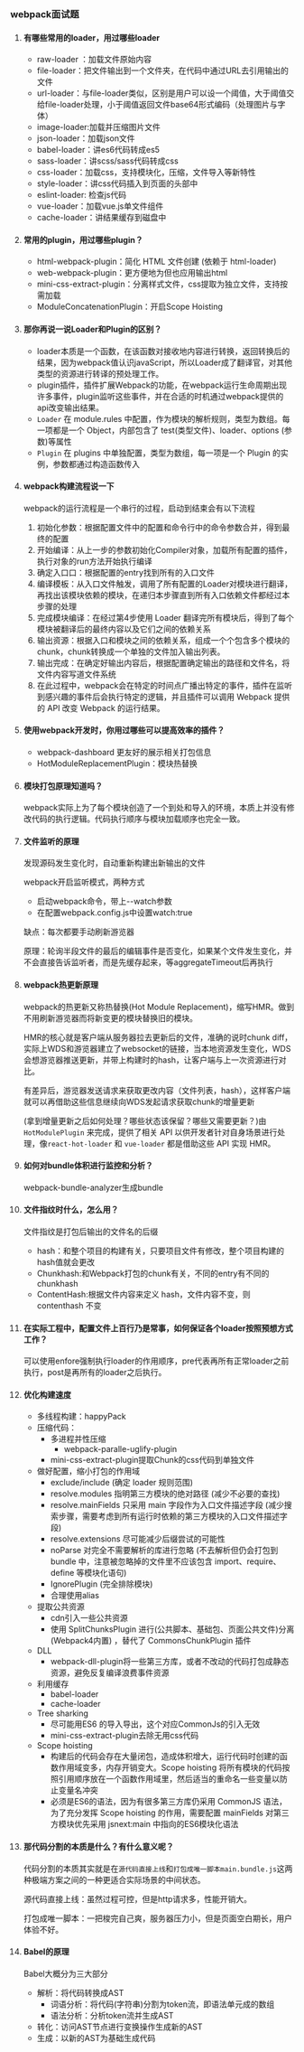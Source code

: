 ### webpack面试题

1. #### 有哪些常用的loader，用过哪些loader

   - raw-loader ：加载文件原始内容
   - file-loader：把文件输出到一个文件夹，在代码中通过URL去引用输出的文件
   - url-loader：与file-loader类似，区别是用户可以设一个阈值，大于阈值交给file-loader处理，小于阈值返回文件base64形式编码（处理图片与字体）
   - image-loader:加载并压缩图片文件
   - json-loader：加载json文件
   - babel-loader：讲es6代码转成es5
   - sass-loader：讲scss/sass代码转成css
   - css-loader：加载css，支持模块化，压缩，文件导入等新特性
   - style-loader：讲css代码插入到页面的头部中
   - eslint-loader: 检查js代码
   - vue-loader：加载vue.js单文件组件
   - cache-loader：讲结果缓存到磁盘中

2. #### 常用的plugin，用过哪些plugin？

   - html-webpack-plugin：简化 HTML 文件创建 (依赖于 html-loader)
   - web-webpack-plugin：更方便地为但也应用输出html
   - mini-css-extract-plugin：分离样式文件，css提取为独立文件，支持按需加载
   - ModuleConcatenationPlugin：开启Scope Hoisting

3. #### 那你再说一说Loader和Plugin的区别？

   - loader本质是一个函数，在该函数对接收地内容进行转换，返回转换后的结果，因为webpack值认识javaScript，所以Loader成了翻译官，对其他类型的资源进行转译的预处理工作。
   - plugin插件，插件扩展Webpack的功能，在webpack运行生命周期出现许多事件，plugin监听这些事件，并在合适的时机通过webpack提供的api改变输出结果。
   - `Loader` 在 module.rules 中配置，作为模块的解析规则，类型为数组。每一项都是一个 Object，内部包含了 test(类型文件)、loader、options (参数)等属性
   - `Plugin` 在 plugins 中单独配置，类型为数组，每一项是一个 Plugin 的实例，参数都通过构造函数传入

4. #### webpack构建流程说一下

   webpack的运行流程是一个串行的过程，启动到结束会有以下流程

   1. 初始化参数：根据配置文件中的配置和命令行中的命令参数合并，得到最终的配置
   2. 开始编译：从上一步的参数初始化Compiler对象，加载所有配置的插件，执行对象的run方法开始执行编译
   3. 确定入口口：根据配置的entry找到所有的入口文件
   4. 编译模板：从入口文件触发，调用了所有配置的Loader对模块进行翻译，再找出该模块依赖的模块，在递归本步骤直到所有入口依赖文件都经过本步骤的处理
   5. 完成模块编译：在经过第4步使用 Loader 翻译完所有模块后，得到了每个模块被翻译后的最终内容以及它们之间的依赖关系
   6. 输出资源：根据入口和模块之间的依赖关系，组成一个个包含多个模块的chunk，chunk转换成一个单独的文件加入输出列表。
   7. 输出完成：在确定好输出内容后，根据配置确定输出的路径和文件名，将文件内容写道文件系统
   8. 在此过程中，webpack会在特定的时间点广播出特定的事件，插件在监听到感兴趣的事件后会执行特定的逻辑，并且插件可以调用 Webpack 提供的 API 改变 Webpack 的运行结果。

5. #### 使用webpack开发时，你用过哪些可以提高效率的插件？

   - webpack-dashboard 更友好的展示相关打包信息
   - HotModuleReplacementPlugin：模块热替换

6. #### 模块打包原理知道吗？

   webpack实际上为了每个模块创造了一个到处和导入的环境，本质上并没有修改代码的执行逻辑。代码执行顺序与模块加载顺序也完全一致。

7. #### 文件监听的原理

   发现源码发生变化时，自动重新构建出新输出的文件

   webpack开启监听模式，两种方式

   - 启动webpack命令，带上--watch参数
   - 在配置webpack.config.js中设置watch:true

   缺点：每次都要手动刷新游览器

   原理：轮询半段文件的最后的编辑事件是否变化，如果某个文件发生变化，并不会直接告诉监听者，而是先缓存起来，等aggregateTimeout后再执行

8. #### webpack热更新原理

   webpack的热更新又称热替换(Hot Module Replacement)，缩写HMR。做到不用刷新游览器而将新变更的模块替换旧的模块。

   HMR的核心就是客户端从服务器拉去更新后的文件，准确的说时chunk diff，实际上WDS和游览器建立了websocket的链接，当本地资源发生变化，WDS会想游览器推送更新，并带上构建时的hash，让客户端与上一次资源进行对比。

   有差异后，游览器发送请求来获取更改内容（文件列表，hash），这样客户端就可以再借助这些信息继续向WDS发起请求获取chunk的增量更新

   (拿到增量更新之后如何处理？哪些状态该保留？哪些又需要更新？)由 `HotModulePlugin` 来完成，提供了相关 API 以供开发者针对自身场景进行处理，像`react-hot-loader` 和 `vue-loader` 都是借助这些 API 实现 HMR。

9. #### 如何对bundle体积进行监控和分析？

   webpack-bundle-analyzer生成bundle

10. #### 文件指纹时什么，怎么用？

    文件指纹是打包后输出的文件名的后缀

    - hash：和整个项目的构建有关，只要项目文件有修改，整个项目构建的hash值就会更改
    - Chunkhash:和Webpack打包的chunk有关，不同的entry有不同的chunkhash
    - ContentHash:根据文件内容来定义 hash，文件内容不变，则 contenthash 不变

11. #### 在实际工程中，配置文件上百行乃是常事，如何保证各个loader按照预想方式工作？

    可以使用enfore强制执行loader的作用顺序，pre代表再所有正常loader之前执行，post是再所有的loader之后执行。

12. #### 优化构建速度

    - 多线程构建：happyPack
    - 压缩代码：
      - 多进程并性压缩
        - webpack-paralle-uglify-plugin
      - mini-css-extract-plugin提取Chunk的css代码到单独文件
    - 做好配置，缩小打包的作用域
      - exclude/include (确定 loader 规则范围)
      - resolve.modules 指明第三方模块的绝对路径 (减少不必要的查找)
      - resolve.mainFields 只采用 main 字段作为入口文件描述字段 (减少搜索步骤，需要考虑到所有运行时依赖的第三方模块的入口文件描述字段)
      - resolve.extensions 尽可能减少后缀尝试的可能性
      - noParse 对完全不需要解析的库进行忽略 (不去解析但仍会打包到 bundle 中，注意被忽略掉的文件里不应该包含 import、require、define 等模块化语句)
      - IgnorePlugin (完全排除模块)
      - 合理使用alias
    - 提取公共资源
      - cdn引入一些公共资源
      - 使用 SplitChunksPlugin 进行(公共脚本、基础包、页面公共文件)分离(Webpack4内置) ，替代了 CommonsChunkPlugin 插件
    - DLL
      - webpack-dll-plugin将一些第三方库，或者不改动的代码打包成静态资源，避免反复编译浪费事件资源
    - 利用缓存
      - babel-loader
      - cache-loader
    - Tree sharking
      - 尽可能用ES6 的导入导出，这个对应CommonJs的引入无效
      - mini-css-extract-plugin去除无用css代码
    - Scope hoisting
      - 构建后的代码会存在大量闭包，造成体积增大，运行代码时创建的函数作用域变多，内存开销变大。Scope hoisting 将所有模块的代码按照引用顺序放在一个函数作用域里，然后适当的重命名一些变量以防止变量名冲突
      - 必须是ES6的语法，因为有很多第三方库仍采用 CommonJS 语法，为了充分发挥 Scope hoisting 的作用，需要配置 mainFields 对第三方模块优先采用 jsnext:main 中指向的ES6模块化语法

13. #### 那代码分割的本质是什么？有什么意义呢？

    代码分割的本质其实就是在`源代码直接上线`和`打包成唯一脚本main.bundle.js`这两种极端方案之间的一种更适合实际场景的中间状态。

    源代码直接上线：虽然过程可控，但是http请求多，性能开销大。

    打包成唯一脚本：一把梭完自己爽，服务器压力小，但是页面空白期长，用户体验不好。

14. #### Babel的原理

    Babel大概分为三大部分

    - 解析：将代码转换成AST
      - 词语分析：将代码(字符串)分割为token流，即语法单元成的数组
      - 语法分析：分析token流并生成AST
    - 转化：访问AST节点进行变换操作生成新的AST
    - 生成：以新的AST为基础生成代码
